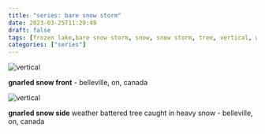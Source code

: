 ```yaml
---
title: "series: bare snow storm"
date: 2023-03-25T11:29:49
draft: false
tags: [frozen lake,bare snow storm, snow, snow storm, tree, vertical, winter,belleville,on, canada,frozen lake,bare snow storm, snow, snow storm, tree, vertical, winter,belleville,on, canada]
categories: ["series"]
---
```

![vertical](/p/sbr-20230325-1000235.jpg)
<!--more-->

**gnarled snow front**  - belleville, on, canada


![vertical](/p/sbr-20230325-1000236.jpg)

**gnarled snow side** weather battered tree caught in heavy snow - belleville, on, canada

